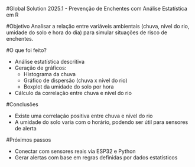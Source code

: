 #Global Solution 2025.1 - Prevenção de Enchentes com Análise Estatística em R

#Objetivo
Analisar a relação entre variáveis ambientais (chuva, nível do rio, umidade do solo e hora do dia) para simular situações de risco de enchentes.

#O que foi feito?
- Análise estatística descritiva
- Geração de gráficos:
  - Histograma da chuva
  - Gráfico de dispersão (chuva x nível do rio)
  - Boxplot da umidade do solo por hora
- Cálculo da correlação entre chuva e nível do rio

#Conclusões
- Existe uma correlação positiva entre chuva e nível do rio
- A umidade do solo varia com o horário, podendo ser útil para sensores de alerta

#Próximos passos
- Conectar com sensores reais via ESP32 e Python
- Gerar alertas com base em regras definidas por dados estatísticos